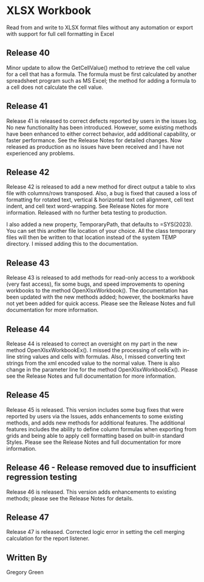# XLSX Workbook

Read from and write to XLSX format files without any automation or export with support for full cell formatting in Excel

## Release 40

Minor update to allow the GetCellValue() method to retrieve the cell value for a cell that has a formula.  The formula must be first calculated by another spreadsheet program such as MS Excel; the method for adding a formula to a cell does not calculate the cell value.

## Release 41

Release 41 is released to correct defects reported by users in the issues log.  No new functionality has been introduced.  However, some existing methods have been enhanced to either correct behavior, add additional capability, or faster performance.  See the Release Notes for detailed changes.  Now released as production as no issues have been received and I have not experienced any problems.

## Release 42

Release 42 is released to add a new method for direct output a table to xlxs file with columns/rows transposed.  Also, a bug is fixed that caused a loss of formatting for rotated text, vertical & horizontal text cell alignment, cell text indent, and cell text word-wrapping.  See Release Notes for more information.  Released with no further beta testing to production.

I also added a new property, TemporaryPath, that defaults to =SYS(2023).  You can set this another file location of your choice.  All the class temporary files will then be written to that location instead of the system TEMP directory.  I missed adding this to the documentation.

## Release 43

Release 43 is released to add methods for read-only access to a workbook (very fast access), fix some bugs, and speed improvements to opening workbooks to the method OpenXlsxWorkbook().  The documentation has been updated with the new methods added; however, the bookmarks have not yet been added for quick access.  Please see the Release Notes and full documentation for more information.

## Release 44

Release 44 is released to correct an oversight on my part in the new method OpenXlsxWorkbookEx().  I missed the processing of cells with in-line string values and cells with formulas.  Also, I missed converting text strings from the xml encoded value to the normal value.  There is also change in the parameter line for the method OpenXlsxWorkbookEx().  Please see the Release Notes and full documentation for more information.

## Release 45

Release 45 is released.  This version includes some bug fixes that were reported by users via the Issues, adds enhancements to some existing methods, and adds new methods for additional features.  The additional features includes the ability to define column formulas when exporting from grids and being able to apply cell formatting based on built-in standard Styles.   Please see the Release Notes and full documentation for more information.

## Release 46 - Release removed due to insufficient regression testing

Release 46 is released.  This version adds enhancements to existing methods; please see the Release Notes for details.  

## Release 47

Release 47 is released.  Corrected logic error in setting the cell merging calculation for the report listener.

## Written By

Gregory Green

